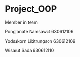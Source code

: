 # Project_OOP
Member in team

Pongtanate Namsawat 630612106

Yodsakorn Likitrungson 630612109

Wisarut Sada  630612110
